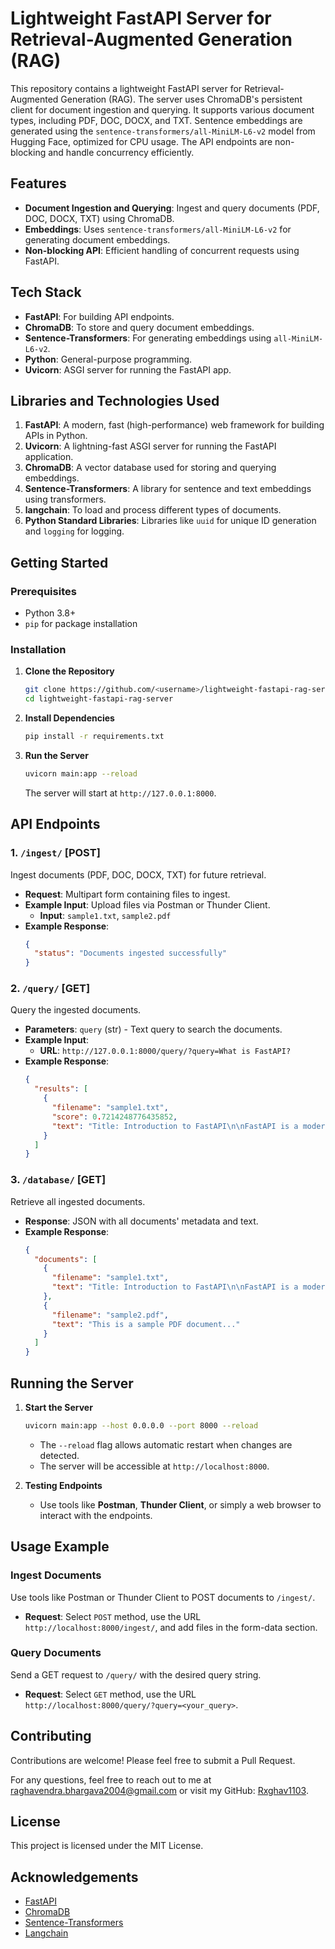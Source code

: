 # Lightweight FastAPI Server for Retrieval-Augmented Generation (RAG)

This repository contains a lightweight FastAPI server for Retrieval-Augmented Generation (RAG). The server uses ChromaDB's persistent client for document ingestion and querying. It supports various document types, including PDF, DOC, DOCX, and TXT. Sentence embeddings are generated using the `sentence-transformers/all-MiniLM-L6-v2` model from Hugging Face, optimized for CPU usage. The API endpoints are non-blocking and handle concurrency efficiently.

## Features
- **Document Ingestion and Querying**: Ingest and query documents (PDF, DOC, DOCX, TXT) using ChromaDB.
- **Embeddings**: Uses `sentence-transformers/all-MiniLM-L6-v2` for generating document embeddings.
- **Non-blocking API**: Efficient handling of concurrent requests using FastAPI.

## Tech Stack
- **FastAPI**: For building API endpoints.
- **ChromaDB**: To store and query document embeddings.
- **Sentence-Transformers**: For generating embeddings using `all-MiniLM-L6-v2`.
- **Python**: General-purpose programming.
- **Uvicorn**: ASGI server for running the FastAPI app.

## Libraries and Technologies Used
1. **FastAPI**: A modern, fast (high-performance) web framework for building APIs in Python.
2. **Uvicorn**: A lightning-fast ASGI server for running the FastAPI application.
3. **ChromaDB**: A vector database used for storing and querying embeddings.
4. **Sentence-Transformers**: A library for sentence and text embeddings using transformers.
5. **langchain**: To load and process different types of documents.
6. **Python Standard Libraries**: Libraries like `uuid` for unique ID generation and `logging` for logging.

## Getting Started
### Prerequisites
- Python 3.8+
- `pip` for package installation

### Installation
1. **Clone the Repository**
   ```sh
   git clone https://github.com/<username>/lightweight-fastapi-rag-server.git
   cd lightweight-fastapi-rag-server
   ```

2. **Install Dependencies**
   ```sh
   pip install -r requirements.txt
   ```

3. **Run the Server**
   ```sh
   uvicorn main:app --reload
   ```
   The server will start at `http://127.0.0.1:8000`.

## API Endpoints
### 1. `/ingest/` [POST]
Ingest documents (PDF, DOC, DOCX, TXT) for future retrieval.
- **Request**: Multipart form containing files to ingest.
- **Example Input**: Upload files via Postman or Thunder Client.
  - **Input**: `sample1.txt`, `sample2.pdf`
- **Example Response**:
  ```json
  {
    "status": "Documents ingested successfully"
  }
  ```

### 2. `/query/` [GET]
Query the ingested documents.
- **Parameters**: `query` (str) - Text query to search the documents.
- **Example Input**:
  - **URL**: `http://127.0.0.1:8000/query/?query=What is FastAPI?`
- **Example Response**:
  ```json
  {
    "results": [
      {
        "filename": "sample1.txt",
        "score": 0.7214248776435852,
        "text": "Title: Introduction to FastAPI\n\nFastAPI is a modern, fast (high-performance), web framework for building APIs with Python 3.7+..."
      }
    ]
  }
  ```

### 3. `/database/` [GET]
Retrieve all ingested documents.
- **Response**: JSON with all documents' metadata and text.
- **Example Response**:
  ```json
  {
    "documents": [
      {
        "filename": "sample1.txt",
        "text": "Title: Introduction to FastAPI\n\nFastAPI is a modern, fast (high-performance), web framework for building APIs..."
      },
      {
        "filename": "sample2.pdf",
        "text": "This is a sample PDF document..."
      }
    ]
  }
  ```

## Running the Server
1. **Start the Server**
   ```sh
   uvicorn main:app --host 0.0.0.0 --port 8000 --reload
   ```
   - The `--reload` flag allows automatic restart when changes are detected.
   - The server will be accessible at `http://localhost:8000`.

2. **Testing Endpoints**
   - Use tools like **Postman**, **Thunder Client**, or simply a web browser to interact with the endpoints.

## Usage Example
### Ingest Documents
Use tools like Postman or Thunder Client to POST documents to `/ingest/`.
- **Request**: Select `POST` method, use the URL `http://localhost:8000/ingest/`, and add files in the form-data section.

### Query Documents
Send a GET request to `/query/` with the desired query string.
- **Request**: Select `GET` method, use the URL `http://localhost:8000/query/?query=<your_query>`.

## Contributing
Contributions are welcome! Please feel free to submit a Pull Request.

For any questions, feel free to reach out to me at [raghavendra.bhargava2004@gmail.com](mailto:raghavendra.bhargava2004@gmail.com) or visit my GitHub: [Rxghav1103](https://github.com/Rxghav1103).

## License
This project is licensed under the MIT License.

## Acknowledgements
- [FastAPI](https://fastapi.tiangolo.com/)
- [ChromaDB](https://github.com/chroma-core/chroma)
- [Sentence-Transformers](https://www.sbert.net/)
- [Langchain](https://langchain.com/)
